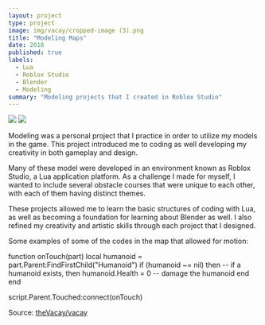 ```yaml
---
layout: project
type: project
image: img/vacay/cropped-image (3).png
title: "Modeling Maps"
date: 2018
published: true
labels:
  - Lua
  - Roblox Studio
  - Blender
  - Modeling
summary: "Modeling projects that I created in Roblox Studio"
---
```


<img class="img-fluid" src="https://i.imgur.com/pRc04iH.png">
<img class="img-fluid" src="https://i.imgur.com/QzfueXE.png">

Modeling was a personal project that I practice in order to utilize my models in the game. This project introduced me to coding as well developing my creativity in both gameplay and design.

Many of these model were developed in an environment known as Roblox Studio, a Lua application platform. As a challenge I made for myself, I wanted to include several obstacle courses that were unique to each other, with each of them having distinct themes.

These projects allowed me to learn the basic structures of coding with Lua, as well as becoming a foundation for learning about Blender as well. I also refined my creativity and artistic skills through each project that I designed.

Some examples of some of the codes in the map that allowed for motion:

function onTouch(part) 
	local humanoid = part.Parent:FindFirstChild("Humanoid") 
	if (humanoid ~= nil) then	-- if a humanoid exists, then
	humanoid.Health = 0	-- damage the humanoid
end 
end

script.Parent.Touched:connect(onTouch)

 
Source: <a href="https://github.com/theVacay/vacay">theVacay/vacay</a>
